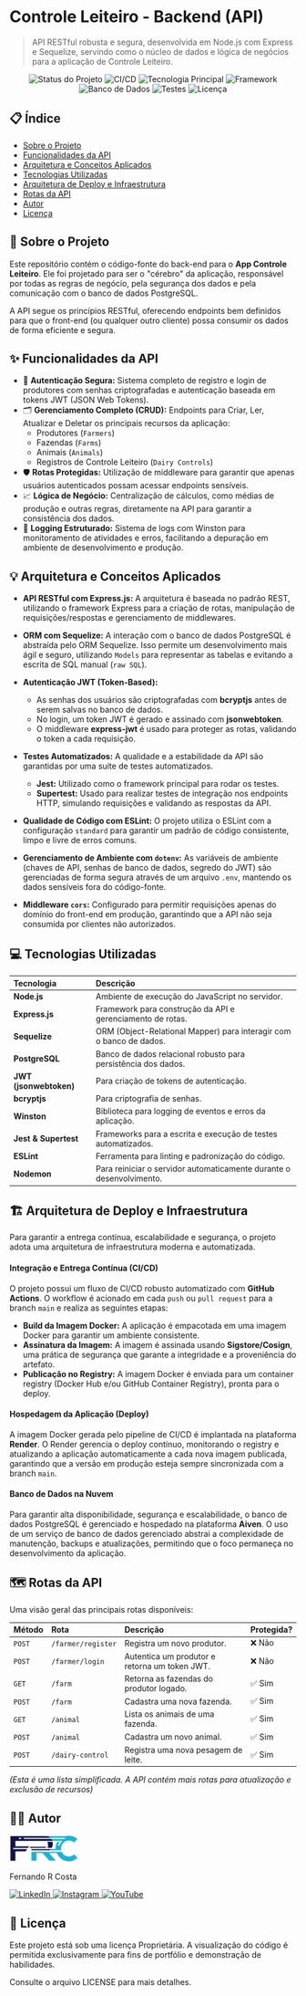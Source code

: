 # Controle Leiteiro - Backend (API)

> API RESTful robusta e segura, desenvolvida em Node.js com Express e Sequelize, servindo como o núcleo de dados e lógica de negócios para a aplicação de Controle Leiteiro.

<p align="center">
  <img alt="Status do Projeto" src="https://img.shields.io/badge/status-BETA-yellow">
  <img alt="CI/CD" src="https://img.shields.io/badge/CI%2FCD-GitHub%20Actions-2088FF?style=for-the-badge&logo=github-actions&logoColor=white">
  <img alt="Tecnologia Principal" src="https://img.shields.io/badge/Node.js-339933?style=for-the-badge&logo=nodedotjs&logoColor=white">
  <img alt="Framework" src="https://img.shields.io/badge/Express.js-000000?style=for-the-badge&logo=express&logoColor=white">
  <img alt="Banco de Dados" src="https://img.shields.io/badge/PostgreSQL-316192?style=for-the-badge&logo=postgresql&logoColor=white">
  <img alt="Testes" src="https://img.shields.io/badge/Tests-Jest-C21325?style=for-the-badge&logo=jest&logoColor=white">
  <img alt="Licença" src="https://img.shields.io/badge/license-Proprietária-red">
</p>

## 📋 Índice

- [Sobre o Projeto](#-sobre-o-projeto)
- [Funcionalidades da API](#-funcionalidades-da-api)
- [Arquitetura e Conceitos Aplicados](#-arquitetura-e-conceitos-aplicados)
- [Tecnologias Utilizadas](#-tecnologias-utilizadas)
- [Arquitetura de Deploy e Infraestrutura](#-arquitetura-de-deploy-e-infraestrutura)
- [Rotas da API](#-rotas-da-api)
- [Autor](#-autor)
- [Licença](#-licença)

## 📖 Sobre o Projeto

Este repositório contém o código-fonte do back-end para o **App Controle Leiteiro**. Ele foi projetado para ser o "cérebro" da aplicação, responsável por todas as regras de negócio, pela segurança dos dados e pela comunicação com o banco de dados PostgreSQL.

A API segue os princípios RESTful, oferecendo endpoints bem definidos para que o front-end (ou qualquer outro cliente) possa consumir os dados de forma eficiente e segura.

## ✨ Funcionalidades da API

- 🔐 **Autenticação Segura:** Sistema completo de registro e login de produtores com senhas criptografadas e autenticação baseada em tokens JWT (JSON Web Tokens).
- 🗂️ **Gerenciamento Completo (CRUD):** Endpoints para Criar, Ler, Atualizar e Deletar os principais recursos da aplicação:
  - Produtores (`Farmers`)
  - Fazendas (`Farms`)
  - Animais (`Animals`)
  - Registros de Controle Leiteiro (`Dairy Controls`)
- 🛡️ **Rotas Protegidas:** Utilização de middleware para garantir que apenas usuários autenticados possam acessar endpoints sensíveis.
- 📈 **Lógica de Negócio:** Centralização de cálculos, como médias de produção e outras regras, diretamente na API para garantir a consistência dos dados.
- 📄 **Logging Estruturado:** Sistema de logs com Winston para monitoramento de atividades e erros, facilitando a depuração em ambiente de desenvolvimento e produção.

## 💡 Arquitetura e Conceitos Aplicados

- **API RESTful com Express.js:** A arquitetura é baseada no padrão REST, utilizando o framework Express para a criação de rotas, manipulação de requisições/respostas e gerenciamento de middlewares.

- **ORM com Sequelize:** A interação com o banco de dados PostgreSQL é abstraída pelo ORM Sequelize. Isso permite um desenvolvimento mais ágil e seguro, utilizando `Models` para representar as tabelas e evitando a escrita de SQL manual (`raw SQL`).

- **Autenticação JWT (Token-Based):**
  - As senhas dos usuários são criptografadas com **bcryptjs** antes de serem salvas no banco de dados.
  - No login, um token JWT é gerado e assinado com **jsonwebtoken**.
  - O middleware **express-jwt** é usado para proteger as rotas, validando o token a cada requisição.

- **Testes Automatizados:** A qualidade e a estabilidade da API são garantidas por uma suíte de testes automatizados.
  - **Jest:** Utilizado como o framework principal para rodar os testes.
  - **Supertest:** Usado para realizar testes de integração nos endpoints HTTP, simulando requisições e validando as respostas da API.

- **Qualidade de Código com ESLint:** O projeto utiliza o ESLint com a configuração `standard` para garantir um padrão de código consistente, limpo e livre de erros comuns.

- **Gerenciamento de Ambiente com `dotenv`:** As variáveis de ambiente (chaves de API, senhas de banco de dados, segredo do JWT) são gerenciadas de forma segura através de um arquivo `.env`, mantendo os dados sensíveis fora do código-fonte.

- **Middleware `cors`:** Configurado para permitir requisições apenas do domínio do front-end em produção, garantindo que a API não seja consumida por clientes não autorizados.

## 💻 Tecnologias Utilizadas

| Tecnologia | Descrição |
| :--- | :--- |
| **Node.js** | Ambiente de execução do JavaScript no servidor. |
| **Express.js**| Framework para construção da API e gerenciamento de rotas. |
| **Sequelize** | ORM (Object-Relational Mapper) para interagir com o banco de dados. |
| **PostgreSQL**| Banco de dados relacional robusto para persistência dos dados. |
| **JWT (jsonwebtoken)**| Para criação de tokens de autenticação. |
| **bcryptjs** | Para criptografia de senhas. |
| **Winston** | Biblioteca para logging de eventos e erros da aplicação. |
| **Jest & Supertest** | Frameworks para a escrita e execução de testes automatizados. |
| **ESLint** | Ferramenta para linting e padronização do código. |
| **Nodemon** | Para reiniciar o servidor automaticamente durante o desenvolvimento. |

## 🏗️ Arquitetura de Deploy e Infraestrutura

Para garantir a entrega contínua, escalabilidade e segurança, o projeto adota uma arquitetura de infraestrutura moderna e automatizada.

#### Integração e Entrega Contínua (CI/CD)
O projeto possui um fluxo de CI/CD robusto automatizado com **GitHub Actions**. O workflow é acionado em cada `push` ou `pull request` para a branch `main` e realiza as seguintes etapas:
- **Build da Imagem Docker:** A aplicação é empacotada em uma imagem Docker para garantir um ambiente consistente.
- **Assinatura da Imagem:** A imagem é assinada usando **Sigstore/Cosign**, uma prática de segurança que garante a integridade e a proveniência do artefato.
- **Publicação no Registry:** A imagem Docker é enviada para um container registry (Docker Hub e/ou GitHub Container Registry), pronta para o deploy.

#### Hospedagem da Aplicação (Deploy)
A imagem Docker gerada pelo pipeline de CI/CD é implantada na plataforma **Render**. O Render gerencia o deploy contínuo, monitorando o registry e atualizando a aplicação automaticamente a cada nova imagem publicada, garantindo que a versão em produção esteja sempre sincronizada com a branch `main`.

#### Banco de Dados na Nuvem
Para garantir alta disponibilidade, segurança e escalabilidade, o banco de dados PostgreSQL é gerenciado e hospedado na plataforma **Aiven**. O uso de um serviço de banco de dados gerenciado abstrai a complexidade de manutenção, backups e atualizações, permitindo que o foco permaneça no desenvolvimento da aplicação.

## 🗺️ Rotas da API

Uma visão geral das principais rotas disponíveis:

| Método | Rota | Descrição | Protegida? |
| :--- | :--- | :--- | :--- |
| `POST` | `/farmer/register` | Registra um novo produtor. | ❌ Não |
| `POST` | `/farmer/login` | Autentica um produtor e retorna um token JWT. | ❌ Não |
| `GET` | `/farm` | Retorna as fazendas do produtor logado. | ✅ Sim |
| `POST` | `/farm` | Cadastra uma nova fazenda. | ✅ Sim |
| `GET` | `/animal` | Lista os animais de uma fazenda. | ✅ Sim |
| `POST` | `/animal` | Cadastra um novo animal. | ✅ Sim |
| `POST`| `/dairy-control`| Registra uma nova pesagem de leite. | ✅ Sim |

_(Esta é uma lista simplificada. A API contém mais rotas para atualização e exclusão de recursos)_

## 👨‍💻 Autor
<img src="./public/frc.png" width=120px>

Fernando R Costa

<p>
  <a href="https://www.linkedin.com/in/fernando-r-costa/" target="_blank">
    <img alt="LinkedIn" src="https://img.shields.io/badge/LinkedIn-0077B5?style=for-the-badge&logo=linkedin&logoColor=white">
  </a>
  <a href="https://www.instagram.com/fernandorcosta25/" target="_blank">
    <img alt="Instagram" src="https://img.shields.io/badge/Instagram-E4405F?style=for-the-badge&logo=instagram&logoColor=white">
  </a>
  <a href="https://www.youtube.com/@controle.leiteiro" target="_blank">
    <img alt="YouTube" src="https://img.shields.io/badge/YouTube-FF0000?style=for-the-badge&logo=youtube&logoColor=white">
  </a>
</p>

## 📄 Licença
Este projeto está sob uma licença Proprietária. A visualização do código é permitida exclusivamente para fins de portfólio e demonstração de habilidades.

Consulte o arquivo LICENSE para mais detalhes.